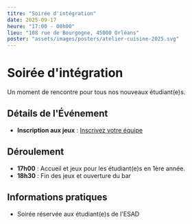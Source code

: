 ```yaml
---
titre: "Soirée d'intégration"
date: 2025-09-17
heure: "17:00 - 00h00"
lieu: "108 rue de Bourgogne, 45000 Orléans"
poster: "assets/images/posters/atelier-cuisine-2025.svg"
---
```


# Soirée d'intégration

Un moment de rencontre pour tous nos nouveaux étudiant(e)s.

## Détails de l'Événement
- **Inscription aux jeux** : [Inscrivez votre équipe]()

## Déroulement
- **17h00** : Accueil et jeux pour les étudiant(e)s en 1ère année.
- **18h30** : Fin des jeux et ouverture du bar

## Informations pratiques
- Soirée réservée aux étudiant(e)s de l'ESAD
